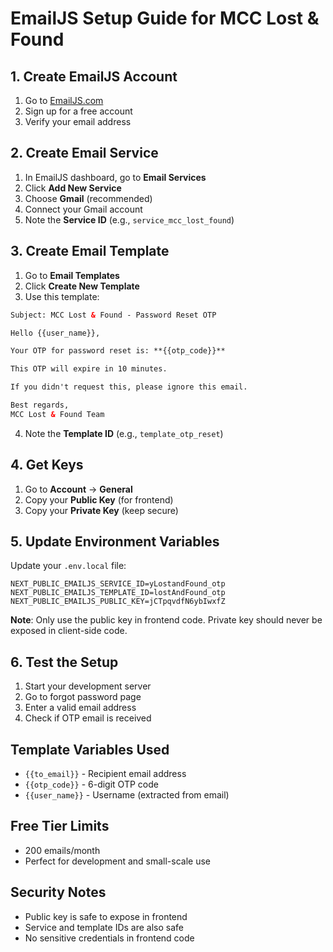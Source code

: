 # EmailJS Setup Guide for MCC Lost & Found

## 1. Create EmailJS Account
1. Go to [EmailJS.com](https://www.emailjs.com/)
2. Sign up for a free account
3. Verify your email address

## 2. Create Email Service
1. In EmailJS dashboard, go to **Email Services**
2. Click **Add New Service**
3. Choose **Gmail** (recommended)
4. Connect your Gmail account
5. Note the **Service ID** (e.g., `service_mcc_lost_found`)

## 3. Create Email Template
1. Go to **Email Templates**
2. Click **Create New Template**
3. Use this template:

```html
Subject: MCC Lost & Found - Password Reset OTP

Hello {{user_name}},

Your OTP for password reset is: **{{otp_code}}**

This OTP will expire in 10 minutes.

If you didn't request this, please ignore this email.

Best regards,
MCC Lost & Found Team
```

4. Note the **Template ID** (e.g., `template_otp_reset`)

## 4. Get Keys
1. Go to **Account** → **General**
2. Copy your **Public Key** (for frontend)
3. Copy your **Private Key** (keep secure)

## 5. Update Environment Variables
Update your `.env.local` file:

```env
NEXT_PUBLIC_EMAILJS_SERVICE_ID=yLostandFound_otp
NEXT_PUBLIC_EMAILJS_TEMPLATE_ID=lostAndFound_otp  
NEXT_PUBLIC_EMAILJS_PUBLIC_KEY=jCTpqvdfN6ybIwxfZ
```

**Note**: Only use the public key in frontend code. Private key should never be exposed in client-side code.

## 6. Test the Setup
1. Start your development server
2. Go to forgot password page
3. Enter a valid email address
4. Check if OTP email is received

## Template Variables Used
- `{{to_email}}` - Recipient email address
- `{{otp_code}}` - 6-digit OTP code
- `{{user_name}}` - Username (extracted from email)

## Free Tier Limits
- 200 emails/month
- Perfect for development and small-scale use

## Security Notes
- Public key is safe to expose in frontend
- Service and template IDs are also safe
- No sensitive credentials in frontend code